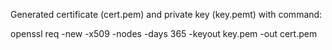 Generated certificate (cert.pem) and private key (key.pemt) with command:

openssl req -new -x509 -nodes -days 365 -keyout key.pem -out cert.pem
